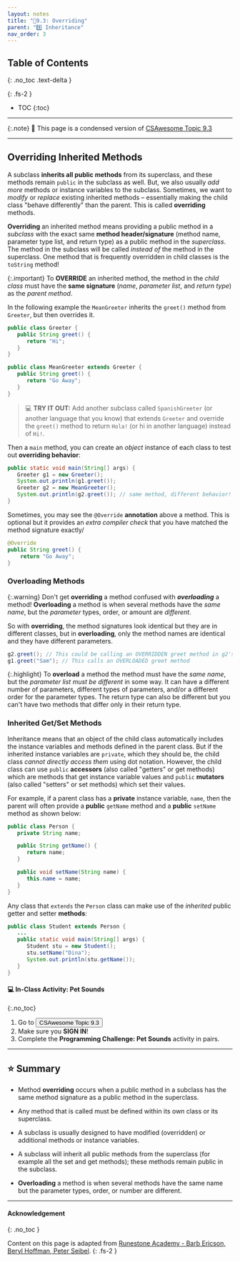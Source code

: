 ```yaml
---
layout: notes
title: "📓9.3: Overriding" 
parent: "9️⃣ Inheritance"
nav_order: 3
---
```


## Table of Contents
{: .no_toc .text-delta }

{: .fs-2 }
- TOC
{:toc}

---

{:.note}
📖 This page is a condensed version of [CSAwesome Topic 9.3](https://runestone.academy/ns/books/published/csawesome/Unit9-Inheritance/topic-9-3-overriding.html) 

---

## Overriding Inherited Methods

A subclass **inherits all public methods** from its superclass, and these methods remain `public` in the subclass as well. But, we also usually _add more_ methods or instance variables to the subclass. Sometimes, we want to _modify_ or _replace_ existing inherited methods – essentially making the child class "behave differently" than the parent. This is called **overriding** methods.

**Overriding** an inherited method means providing a public method in a _subclass_ with the exact same **method header/signature** (method name, parameter type list, and return type) as a public method in the _superclass_. The method in the subclass will be called *instead of* the method in the superclass. One method that is frequently overridden in child classes is the ``toString`` method! 

{:.important}
To **OVERRIDE** an inherited method, the method in the _child class_ must have the **same signature** (_name_, _parameter list_, and _return type_) as the _parent method_. 

In the following example the ``MeanGreeter`` inherits the ``greet()`` method from ``Greeter``, but then overrides it.

```java
public class Greeter {
   public String greet() {
      return "Hi";
   }
}
```
```java
public class MeanGreeter extends Greeter {
   public String greet() {
      return "Go Away";
   }
}
```
> 💻 **TRY IT OUT:** Add another subclass called `SpanishGreeter` (or another language that you know) that extends `Greeter` and override the `greet()` method to return ``Hola!`` (or hi in another language) instead of ``Hi!``.

Then a `main` method, you can create an _object_ instance of each class to test out **overriding behavior**: 

```java
public static void main(String[] args) {
   Greeter g1 = new Greeter();
   System.out.println(g1.greet());
   Greeter g2 = new MeanGreeter();
   System.out.println(g2.greet()); // same method, different behavior!
}
```

Sometimes, you may see the `@Override` **annotation** above a method. This is optional but it provides an _extra compiler check_ that you have matched the method signature exactly/

```java
@Override
public String greet() {
    return "Go Away";
}
```

### Overloading Methods

{:.warning}
Don't get **overriding** a method confused with **_overloading_** a method! **Overloading** a method is when several methods have the _same name_, but the _parameter_ types, order, or amount are _different_. 

So with **overriding**, the method signatures look identical but they are in different classes, but in **overloading**, only the method names are identical and they have different parameters.

```java
g2.greet(); // This could be calling an OVERRIDDEN greet method in g2's class
g1.greet("Sam"); // This calls an OVERLOADED greet method
```

{:.highlight}
To **overload** a method the method must have the _same name_, but the _parameter list must be different_ in some way. It can have a different number of parameters, different types of parameters, and/or a different order for the parameter types. The return type can also be different but you can't have two methods that differ only in their return type.

### Inherited Get/Set Methods

Inheritance means that an object of the child class automatically includes the instance variables and methods defined in the parent class.  But if the inherited instance variables are `private`, which they should be, the child class _cannot directly access them_ using dot notation. However, the child class can use `public` **accessors** (also called "getters" or get methods) which are methods that get instance variable values and `public` **mutators**  (also called "setters" or set methods) which set their values.

For example, if a parent class has a **private** instance variable, ``name``, then the parent will often provide a **public** ``getName`` method and a **public** ``setName`` method as shown below:

```java
public class Person {
   private String name;

   public String getName() {
      return name;
   }

   public void setName(String name) {
      this.name = name;
   }
}
```

Any class that `extends` the `Person` class can make use of the _inherited_ public getter and setter **methods**:

```java
public class Student extends Person {
   ...
   public static void main(String[] args) {
      Student stu = new Student();
      stu.setName("Dina");
      System.out.println(stu.getName());
   }
}
```

#### 💻 In-Class Activity: Pet Sounds
{:.no_toc}


<div class="task" markdown="block">
    
1. Go to <a href="https://runestone.academy/ns/books/published/csawesome/Unit9-Inheritance/topic-9-3-overriding.html"><button type="button" name="button" class="btn">CSAwesome Topic 9.3</button></a> 
2. Make sure you **SIGN IN**!
3. Complete the **Programming Challenge: Pet Sounds** activity in pairs.

</div>

---

## ⭐️ Summary

- Method **overriding** occurs when a public method in a subclass has the same method signature as a public method in the superclass.

- Any method that is called must be defined within its own class or its superclass.

- A subclass is usually designed to have modified (overridden) or additional methods or instance variables.

- A subclass will inherit all public methods from the superclass (for example all the set and get methods); these methods remain public in the subclass.

- **Overloading** a method is when several methods have the same name but the parameter types, order, or number are different.

---

#### Acknowledgement
{: .no_toc }

Content on this page is adapted from [Runestone Academy - Barb Ericson, Beryl Hoffman, Peter Seibel](https://runestone.academy/ns/books/published/csawesome/index.html?mode=browsing).
{: .fs-2 }
